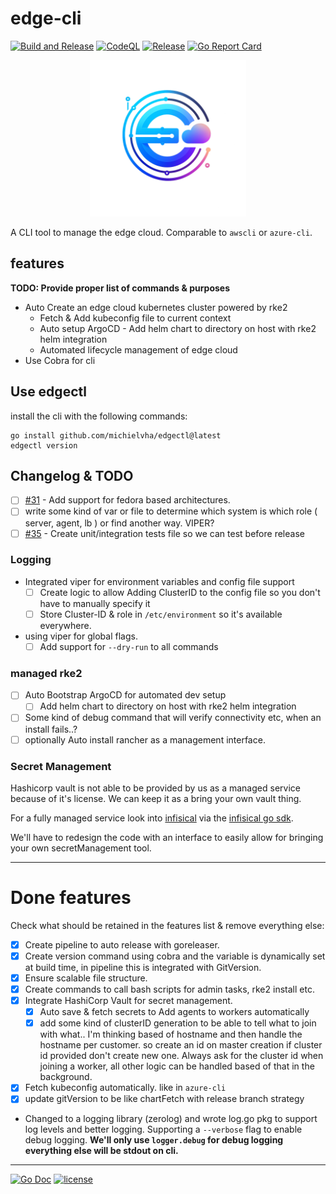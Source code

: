 # edge-cli

[![Build and Release](https://github.com/michielvha/edgectl/actions/workflows/binary-release.yaml/badge.svg)](https://github.com/michielvha/edgectl/actions/workflows/binary-release.yaml)
[![CodeQL]][code-ql]
[![Release](https://img.shields.io/github/release/michielvha/edgectl.svg?style=flat-square)](https://github.com/michielvha/edgectl/releases/latest)
[![Go Report Card]][go-report-card]


<!-- [![codecov]][code-cov] When we have testing we should include something like codecov to help scan -->

<div align="center">
  <img src="./docs/edge-cloud.png" alt="EdgeCloud Logo" width="250"/>
</div>

A CLI tool to manage the edge cloud. Comparable to `awscli` or `azure-cli`.

## features
**TODO: Provide proper list of commands & purposes**

- Auto Create an edge cloud kubernetes cluster powered by rke2
    - Fetch & Add kubeconfig file to current context
    - Auto setup ArgoCD - Add helm chart to directory on host with rke2 helm integration
    - Automated lifecycle management of edge cloud
- Use Cobra for cli

## Use edgectl

install the cli with the following commands:
```shell
go install github.com/michielvha/edgectl@latest
edgectl version
```

## Changelog & TODO


- [ ] [#31](https://github.com/michielvha/edgectl/issues/31) - Add support for fedora based architectures.
- [ ] write some kind of var or file to determine which system is which role ( server, agent, lb ) or find another way. VIPER?
- [ ] [#35](https://github.com/michielvha/edgectl/issues/35) - Create unit/integration tests file so we can test before release
  
### Logging

- Integrated viper for environment variables and config file support
  - [ ] Create logic to allow Adding ClusterID to the config file so you don't have to manually specify it
  - [ ] Store Cluster-ID & role in `/etc/environment` so it's available everywhere.
- using viper for global flags.
  - [ ] Add support for `--dry-run` to all commands
  
### managed rke2

- [ ] Auto Bootstrap ArgoCD for automated dev setup
  - [ ] Add helm chart to directory on host with rke2 helm integration
- [ ] Some kind of debug command that will verify connectivity etc, when an install fails..?
- [ ] optionally Auto install rancher as a management interface.

### Secret Management

Hashicorp vault is not able to be provided by us as a managed service because of it's license. We can keep it as a bring your own vault thing.

For a fully managed service look into [infisical](https://github.com/Infisical/infisical?tab=License-1-ov-file) via the [infisical go sdk](https://infisical.com/docs/sdks/languages/go).

We'll have to redesign the code with an interface to easily allow for bringing your own secretManagement tool.

---

# Done features

Check what should be retained in the features list & remove everything else:

- [x] Create pipeline to auto release with goreleaser.
- [x] Create version command using cobra and the variable is dynamically set at build time, in pipeline this is integrated with GitVersion.
- [x] Ensure scalable file structure.
- [x] Create commands to call bash scripts for admin tasks, rke2 install etc.
- [x] Integrate HashiCorp Vault for secret management. 
  - [x] Auto save & fetch secrets to Add agents to workers automatically
  - [x] add some kind of clusterID generation to be able to tell what to join with what.. I'm thinking based of hostname and then handle the hostname per customer. so create an id on master creation if cluster id provided don't create new one. Always ask for the cluster id when joining a worker, all other logic can be handled based of that in the background.
- [x] Fetch kubeconfig automatically. like in ``azure-cli``
- [x] update gitVersion to be like chartFetch with release branch strategy
-  Changed to a logging library (zerolog) and wrote log.go pkg to support log levels and better logging. Supporting a `--verbose` flag to enable debug logging. **We'll only use `logger.debug` for debug logging everything else will be stdout on cli.**

---


[![Go Doc](https://pkg.go.dev/badge/github.com/michielvha/edgectl.svg)](https://pkg.go.dev/github.com/michielvha/edgectl)
[![license](https://img.shields.io/github/license/michielvha/edgectl.svg?style=flat-square)](LICENSE)

[Go Report Card]: https://goreportcard.com/badge/github.com/michielvha/edgectl
[go-report-card]: https://goreportcard.com/report/github.com/michielvha/edgectl
[CodeQL]: https://github.com/Azure/peerd/actions/workflows/github-code-scanning/codeql/badge.svg?branch=main
[code-ql]: https://github.com/Azure/peerd/actions/workflows/github-code-scanning/codeql
[codecov]: https://codecov.io/gh/michielvha/edgectl/branch/main/graph/badge.svg
[code-cov]: https://codecov.io/gh/michielvha/edgectl